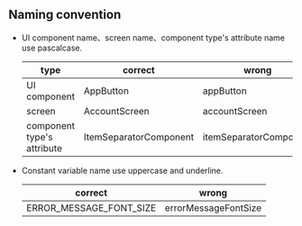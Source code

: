 ## Naming convention

- UI component name、screen name、component type's attribute name use pascalcase.

  | type                       | correct                | wrong                  |
  | -------------------------- | ---------------------- | ---------------------- |
  | UI component               | AppButton              | appButton              |
  | screen                     | AccountScreen          | accountScreen          |
  | component type's attribute | ItemSeparatorComponent | itemSeparatorComponent |

- Constant variable name use uppercase and underline.

  | correct                 | wrong                |
  | ----------------------- | -------------------- |
  | ERROR_MESSAGE_FONT_SIZE | errorMessageFontSize |
